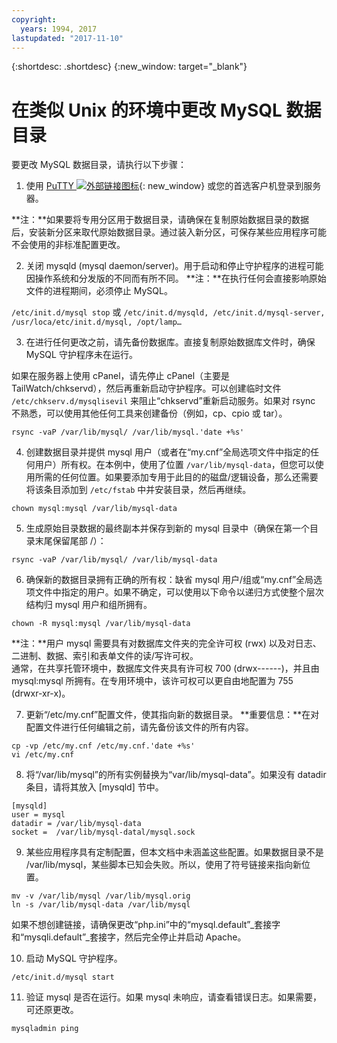 ```yaml
---
copyright:
  years: 1994, 2017
lastupdated: "2017-11-10"
---
```


{:shortdesc: .shortdesc}
{:new_window: target="_blank"}

# 在类似 Unix 的环境中更改 MySQL 数据目录

要更改 MySQL 数据目录，请执行以下步骤：

1. 使用 [PuTTY ![外部链接图标](../../icons/launch-glyph.svg "外部链接图标")](http://www.chiark.greenend.org.uk/~sgtatham/putty/download.html){: new_window} 或您的首选客户机登录到服务器。

  **注：**如果要将专用分区用于数据目录，请确保在复制原始数据目录的数据后，安装新分区来取代原始数据目录。通过装入新分区，可保存某些应用程序可能不会使用的非标准配置更改。

2. 关闭 mysqld (mysql daemon/server)。用于启动和停止守护程序的进程可能因操作系统和分发版的不同而有所不同。
  **注：**在执行任何会直接影响原始文件的进程期间，必须停止 MySQL。

  `/etc/init.d/mysql stop`
  或
  `/etc/init.d/mysqld, /etc/init.d/mysql-server, /usr/loca/etc/init.d/mysql, /opt/lamp…`

3. 在进行任何更改之前，请先备份数据库。直接复制原始数据库文件<!--(or be good at flushing and locking)-->时，确保 MySQL 守护程序未在运行。

  如果在服务器上使用 cPanel，请先停止 cPanel（主要是 TailWatch/chkservd），然后再重新启动守护程序。可以创建临时文件 `/etc/chkserv.d/mysqlisevil` 来阻止“chkservd”重新启动服务。如果对 rsync 不熟悉，可以使用其他任何工具来创建备份（例如，cp、cpio 或 tar）。

  `rsync -vaP /var/lib/mysql/ /var/lib/mysql.'date +%s'`

4. 创建数据目录并提供 mysql 用户（或者在“my.cnf”全局选项文件中指定的任何用户）所有权。在本例中，使用了位置 `/var/lib/mysql-data`，但您可以使用所需的任何位置。如果要添加专用于此目的的磁盘/逻辑设备，那么还需要将该条目添加到 `/etc/fstab` 中并安装目录，然后再继续。

  `chown mysql:mysql /var/lib/mysql-data`

5. 生成原始目录数据的最终副本并保存到新的 mysql 目录中（确保在第一个目录末尾保留尾部 /）：

  `rsync -vaP /var/lib/mysql/ /var/lib/mysql-data`

6. 确保新的数据目录拥有正确的所有权：缺省 mysql 用户/组或“my.cnf”全局选项文件中指定的用户。如果不确定，可以使用以下命令以递归方式使整个层次结构归 mysql 用户和组所拥有。

  `chown -R mysql:mysql /var/lib/mysql-data`

  **注：**用户 mysql 需要具有对数据库文件夹的完全许可权 (rwx) 以及对日志、二进制、数据、索引和表单文件的读/写许可权。<br/>
通常，在共享托管环境中，数据库文件夹具有许可权 700 (drwx------)，并且由 mysql:mysql 所拥有。在专用环境中，该许可权可以更自由地配置为 755 (drwxr-xr-x)。

7. 更新“/etc/my.cnf”配置文件，使其指向新的数据目录。
  **重要信息：**在对配置文件进行任何编辑之前，请先备份该文件的所有内容。

  `cp -vp /etc/my.cnf /etc/my.cnf.'date +%s'`<br/>
  `vi /etc/my.cnf`

8. 将“/var/lib/mysql”的所有实例替换为“var/lib/mysql-data”。如果没有 datadir 条目，请将其放入 [mysqld] 节中。

  `[mysqld]`<br/>
  `user = mysql`<br/>
  `datadir = /var/lib/mysql-data`<br/>
  `socket =  /var/lib/mysql-datal/mysql.sock`<br/>

9. 某些应用程序具有定制配置，但本文档中未涵盖这些配置。如果数据目录不是 /var/lib/mysql，某些脚本已知会失败。所以，使用了符号链接来指向新位置。<!--(first, moving the old data directory out of the way)-->

  `mv -v /var/lib/mysql /var/lib/mysql.orig`<br/>
  `ln -s /var/lib/mysql-data /var/lib/mysql`<br/>

  如果不想创建链接，请确保更改“php.ini”中的“mysql.default”_套接字和“mysqli.default”_套接字，然后完全停止并启动 Apache。

10. 启动 MySQL 守护程序。

  `/etc/init.d/mysql start`

11. 验证 mysql 是否在运行。如果 mysql 未响应，请查看错误日志。如果需要，可还原更改。

  `mysqladmin ping`
